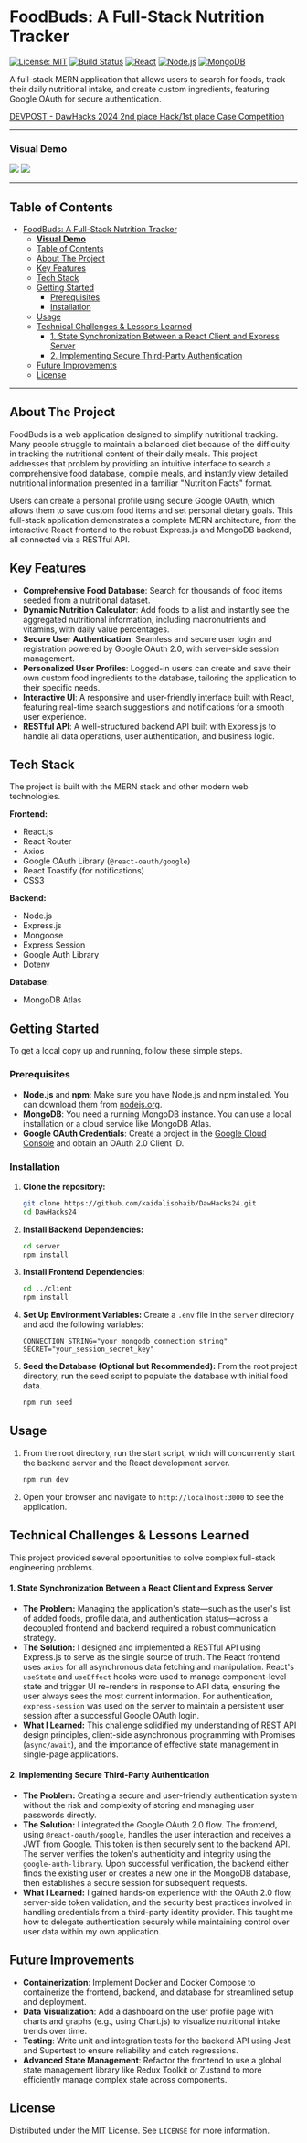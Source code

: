 # FoodBuds: A Full-Stack Nutrition Tracker

[![License: MIT](https://img.shields.io/badge/License-MIT-yellow.svg)](https://opensource.org/licenses/MIT)
[![Build Status](https://img.shields.io/badge/build-passing-brightgreen)](https://github.com/)
[![React](https://img.shields.io/badge/React-18.2.0-blue?logo=react)](https://reactjs.org/)
[![Node.js](https://img.shields.io/badge/Node.js-16.x-green?logo=node.js)](https://nodejs.org/)
[![MongoDB](https://img.shields.io/badge/MongoDB-4.x-green?logo=mongodb)](https://www.mongodb.com/)

A full-stack MERN application that allows users to search for foods, track their daily nutritional intake, and create custom ingredients, featuring Google OAuth for secure authentication.

[DEVPOST - DawHacks 2024 2nd place Hack/1st place Case Competition](https://devpost.com/software/nutrition-calculator-l9afq8)

---

### **Visual Demo**

![](./assets/original.PNG)
![](./assets/original1.PNG)

---

## Table of Contents

- [FoodBuds: A Full-Stack Nutrition Tracker](#foodbuds-a-full-stack-nutrition-tracker)
    - [**Visual Demo**](#visual-demo)
  - [Table of Contents](#table-of-contents)
  - [About The Project](#about-the-project)
  - [Key Features](#key-features)
  - [Tech Stack](#tech-stack)
  - [Getting Started](#getting-started)
    - [Prerequisites](#prerequisites)
    - [Installation](#installation)
  - [Usage](#usage)
  - [Technical Challenges \& Lessons Learned](#technical-challenges--lessons-learned)
      - [1. State Synchronization Between a React Client and Express Server](#1-state-synchronization-between-a-react-client-and-express-server)
      - [2. Implementing Secure Third-Party Authentication](#2-implementing-secure-third-party-authentication)
  - [Future Improvements](#future-improvements)
  - [License](#license)

---

## About The Project

FoodBuds is a web application designed to simplify nutritional tracking. Many people struggle to maintain a balanced diet because of the difficulty in tracking the nutritional content of their daily meals. This project addresses that problem by providing an intuitive interface to search a comprehensive food database, compile meals, and instantly view detailed nutritional information presented in a familiar "Nutrition Facts" format.

Users can create a personal profile using secure Google OAuth, which allows them to save custom food items and set personal dietary goals. This full-stack application demonstrates a complete MERN architecture, from the interactive React frontend to the robust Express.js and MongoDB backend, all connected via a RESTful API.

## Key Features

*   **Comprehensive Food Database**: Search for thousands of food items seeded from a nutritional dataset.
*   **Dynamic Nutrition Calculator**: Add foods to a list and instantly see the aggregated nutritional information, including macronutrients and vitamins, with daily value percentages.
*   **Secure User Authentication**: Seamless and secure user login and registration powered by Google OAuth 2.0, with server-side session management.
*   **Personalized User Profiles**: Logged-in users can create and save their own custom food ingredients to the database, tailoring the application to their specific needs.
*   **Interactive UI**: A responsive and user-friendly interface built with React, featuring real-time search suggestions and notifications for a smooth user experience.
*   **RESTful API**: A well-structured backend API built with Express.js to handle all data operations, user authentication, and business logic.

## Tech Stack

The project is built with the MERN stack and other modern web technologies.

**Frontend:**
*   React.js
*   React Router
*   Axios
*   Google OAuth Library (`@react-oauth/google`)
*   React Toastify (for notifications)
*   CSS3

**Backend:**
*   Node.js
*   Express.js
*   Mongoose
*   Express Session
*   Google Auth Library
*   Dotenv

**Database:**
*   MongoDB Atlas

## Getting Started

To get a local copy up and running, follow these simple steps.

### Prerequisites

*   **Node.js** and **npm**: Make sure you have Node.js and npm installed. You can download them from [nodejs.org](https://nodejs.org/).
*   **MongoDB**: You need a running MongoDB instance. You can use a local installation or a cloud service like MongoDB Atlas.
*   **Google OAuth Credentials**: Create a project in the [Google Cloud Console](https://console.cloud.google.com/) and obtain an OAuth 2.0 Client ID.

### Installation

1.  **Clone the repository:**
    ```sh
    git clone https://github.com/kaidalisohaib/DawHacks24.git
    cd DawHacks24
    ```

2.  **Install Backend Dependencies:**
    ```sh
    cd server
    npm install
    ```

3.  **Install Frontend Dependencies:**
    ```sh
    cd ../client
    npm install
    ```

4.  **Set Up Environment Variables:**
    Create a `.env` file in the `server` directory and add the following variables:
    ```env
    CONNECTION_STRING="your_mongodb_connection_string"
    SECRET="your_session_secret_key"
    ```

5.  **Seed the Database (Optional but Recommended):**
    From the root project directory, run the seed script to populate the database with initial food data.
    ```sh
    npm run seed
    ```

## Usage

1.  From the root directory, run the start script, which will concurrently start the backend server and the React development server.
    ```sh
    npm run dev
    ```
2.  Open your browser and navigate to `http://localhost:3000` to see the application.

## Technical Challenges & Lessons Learned

This project provided several opportunities to solve complex full-stack engineering problems.

#### 1. State Synchronization Between a React Client and Express Server

*   **The Problem:** Managing the application's state—such as the user's list of added foods, profile data, and authentication status—across a decoupled frontend and backend required a robust communication strategy.
*   **The Solution:** I designed and implemented a RESTful API using Express.js to serve as the single source of truth. The React frontend uses `axios` for all asynchronous data fetching and manipulation. React's `useState` and `useEffect` hooks were used to manage component-level state and trigger UI re-renders in response to API data, ensuring the user always sees the most current information. For authentication, `express-session` was used on the server to maintain a persistent user session after a successful Google OAuth login.
*   **What I Learned:** This challenge solidified my understanding of REST API design principles, client-side asynchronous programming with Promises (`async/await`), and the importance of effective state management in single-page applications.

#### 2. Implementing Secure Third-Party Authentication

*   **The Problem:** Creating a secure and user-friendly authentication system without the risk and complexity of storing and managing user passwords directly.
*   **The Solution:** I integrated the Google OAuth 2.0 flow. The frontend, using `@react-oauth/google`, handles the user interaction and receives a JWT from Google. This token is then securely sent to the backend API. The server verifies the token's authenticity and integrity using the `google-auth-library`. Upon successful verification, the backend either finds the existing user or creates a new one in the MongoDB database, then establishes a secure session for subsequent requests.
*   **What I Learned:** I gained hands-on experience with the OAuth 2.0 flow, server-side token validation, and the security best practices involved in handling credentials from a third-party identity provider. This taught me how to delegate authentication securely while maintaining control over user data within my own application.

## Future Improvements

*   **Containerization**: Implement Docker and Docker Compose to containerize the frontend, backend, and database for streamlined setup and deployment.
*   **Data Visualization**: Add a dashboard on the user profile page with charts and graphs (e.g., using Chart.js) to visualize nutritional intake trends over time.
*   **Testing**: Write unit and integration tests for the backend API using Jest and Supertest to ensure reliability and catch regressions.
*   **Advanced State Management**: Refactor the frontend to use a global state management library like Redux Toolkit or Zustand to more efficiently manage complex state across components.

## License

Distributed under the MIT License. See `LICENSE` for more information.
